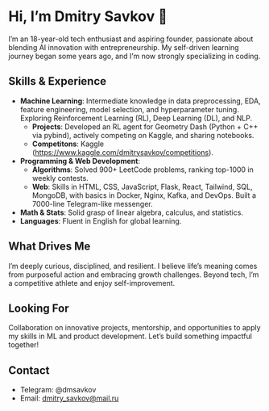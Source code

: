 # Hi, I’m Dmitry Savkov 👋

I’m an 18-year-old tech enthusiast and aspiring founder, passionate about blending AI innovation with entrepreneurship. My self-driven learning journey began some years ago, and I’m now strongly specializing in coding.

## Skills & Experience
- **Machine Learning**: Intermediate knowledge in data preprocessing, EDA, feature engineering, model selection, and hyperparameter tuning. Exploring Reinforcement Learning (RL), Deep Learning (DL), and NLP.  
  - **Projects**: Developed an RL agent for Geometry Dash (Python + C++ via pybind), actively competing on Kaggle, and sharing notebooks.
  - **Competitons**: Kaggle (https://www.kaggle.com/dmitrysavkov/competitions).
- **Programming & Web Development**:  
  - **Algorithms**: Solved 900+ LeetCode problems, ranking top-1000 in weekly contests.  
  - **Web**: Skills in HTML, CSS, JavaScript, Flask, React, Tailwind, SQL, MongoDB, with basics in Docker, Nginx, Kafka, and DevOps. Built a 7000-line Telegram-like messenger.
- **Math & Stats**: Solid grasp of linear algebra, calculus, and statistics.
- **Languages**: Fluent in English for global learning.

## What Drives Me
I’m deeply curious, disciplined, and resilient. I believe life’s meaning comes from purposeful action and embracing growth challenges. Beyond tech, I’m a competitive athlete and enjoy self-improvement.

## Looking For
Collaboration on innovative projects, mentorship, and opportunities to apply my skills in ML and product development. Let’s build something impactful together!

## Contact
- Telegram: @dmsavkov
- Email: dmitry_savkov@mail.ru
